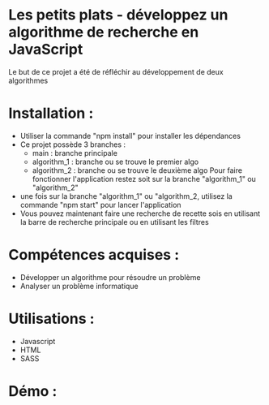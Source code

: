 # Les petits plats - développez un algorithme de recherche en JavaScript
Le but de ce projet a été de réfléchir au développement de deux algorithmes

# Installation :
- Utiliser la commande "npm install" pour installer les dépendances
- Ce projet possède 3 branches : 
  * main : branche principale 
  * algorithm_1 : branche ou se trouve le premier algo
  * algorithm_2 : branche ou se trouve le deuxième algo
Pour faire fonctionner l'application restez soit sur la branche "algorithm_1" ou "algorithm_2"
- une fois sur la branche "algorithm_1" ou "algorithm_2, utilisez la commande "npm start" pour lancer l'application 
- Vous pouvez maintenant faire une recherche de recette sois en utilisant la barre de recherche principale ou en utilisant les filtres 

# Compétences acquises :
- Développer un algorithme pour résoudre un problème
- Analyser un problème informatique

# Utilisations : 
- Javascript
- HTML
- SASS

# Démo :
